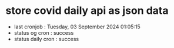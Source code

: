 # store covid daily api as json data

- last cronjob : Tuesday, 03 September 2024 01:05:15
- status og cron : success
- status daily cron : success
      
      
